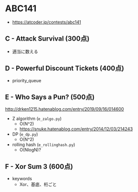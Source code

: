 # ABC141
* https://atcoder.jp/contests/abc141


## C - Attack Survival (300点)
* 適当に数える


## D - Powerful Discount Tickets (400点)
* priority_queue


## E - Who Says a Pun? (500点)
http://drken1215.hatenablog.com/entry/2019/09/16/014600

* Z algorithm (`e_zalgo.py`)
  - O(N^2)
  - https://snuke.hatenablog.com/entry/2014/12/03/214243
* DP (`e_dp.py`)
  - O(N^2)
* rolling hash (`e_rollinghash.py`)
  - O(NlogN)?


## F - Xor Sum 3 (600点)
* keywords
  - Xor、基底、桁ごと
